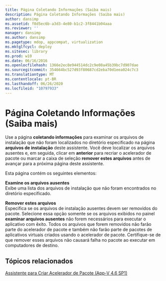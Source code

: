 ```yaml
---
title: Página Coletando Informações (Saiba mais)
description: Página Coletando Informações (Saiba mais)
author: dansimp
ms.assetid: f8d5ec6b-a3d3-4e80-b1c2-3f8441b04aaa
ms.reviewer: ''
manager: dansimp
ms.author: dansimp
ms.pagetype: mdop, appcompat, virtualization
ms.mktglfcycl: deploy
ms.sitesec: library
ms.prod: w10
ms.date: 06/16/2016
ms.openlocfilehash: 1366e2ec8e944514dc2c9e08a45b39bc7d907dae
ms.sourcegitcommit: 354664bc527d93f80687cd2eba70d1eea024c7c3
ms.translationtype: MT
ms.contentlocale: pt-BR
ms.lasthandoff: 06/26/2020
ms.locfileid: "10797933"
---
```

# Página Coletando Informações (Saiba mais)


Use a página **coletando informações** para examinar os arquivos de instalação que não foram localizados no diretório especificado na página **arquivos de instalação** deste assistente. Você deve localizar os arquivos ausentes e, em seguida, clicar em **anterior** para recriar o acelerador de pacote ou marcar a caixa de seleção **remover estes arquivos** antes de avançar para a próxima página deste assistente.

Esta página contém os seguintes elementos:

<a href="" id="review-missing-files"></a>**Examine os arquivos ausentes**  
Exibe uma lista dos arquivos de instalação que não foram encontrados no diretório especificado.

<a href="" id="remove-these-files"></a>**Remover estes arquivos**  
Especifica se os arquivos de instalação ausentes devem ser removidos do pacote. Selecione essa opção somente se os arquivos exibidos no painel **examinar arquivos ausentes** não forem necessários para executar o aplicativo com êxito. Todos os arquivos que forem removidos não farão parte do acelerador de pacote e também não farão parte de pacotes de aplicativos virtuais criados usando o acelerador de pacote. Certifique-se de que remover esses arquivos não causará falha no pacote ao executar em computadores de destino.

## Tópicos relacionados


[Assistente para Criar Acelerador de Pacote (App-V 4.6 SP1)](create-package-accelerator-wizard--appv-46-sp1-.md)

 

 





